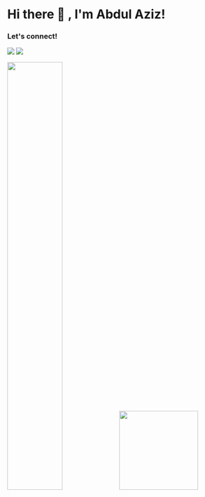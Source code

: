 # Hi there 👋 , I'm Abdul Aziz!

### Let's connect!
<p> 
    <a href="https://www.linkedin.com/in/abaz-id" target="blank"><img src="https://img.shields.io/badge/Abdul_Aziz-30302f?style=flat&logo=linkedin" /></a>
    <a href="mailto:abaz.my.id@gmail.com" target="blank"><img src="https://img.shields.io/badge/Abdul_Aziz-30302f?style=flat&logo=gmail" /></a>
</p>

<p>
    <img src="https://github-readme-stats.vercel.app/api?username=abaz1d&hide=contribs,prs&show_icons=true&hide_border=true&title_color=000" width=50% />
    <img src="https://github-readme-stats.vercel.app/api/top-langs/?username=abaz1d&layout=compact" height=180 />
</p>

<!--
**abaz1d/abaz1d** is a ✨ _special_ ✨ repository because its `README.md` (this file) appears on your GitHub profile.

Here are some ideas to get you started:

- 🔭 I’m currently working on ...
- 🌱 I’m currently learning ...
- 👯 I’m looking to collaborate on ...
- 🤔 I’m looking for help with ...
- 💬 Ask me about ...
- 📫 How to reach me: ...
- 😄 Pronouns: ...
- ⚡ Fun fact: ...
-->
